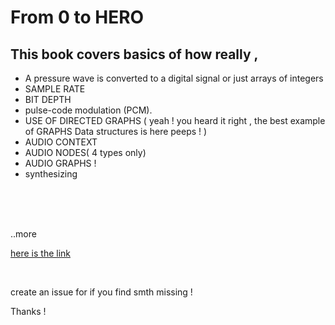 # From 0 to HERO 
## This book covers basics of how really ,
* A pressure wave is converted to a digital signal or just arrays of integers 
* SAMPLE RATE 
* BIT DEPTH 
* pulse-code modulation (PCM).
* USE OF DIRECTED GRAPHS ( yeah ! you heard it right , the best example of GRAPHS Data structures  is here peeps ! )
* AUDIO CONTEXT 
* AUDIO NODES( 4 types only)
* AUDIO GRAPHS !
* synthesizing 

<br>
<br>
<br>

..more


[here is the link](https://webaudioapi.com/book/Web_Audio_API_Boris_Smus.pdf)



<br>

create an issue for if you find smth missing ! 

Thanks ! 

